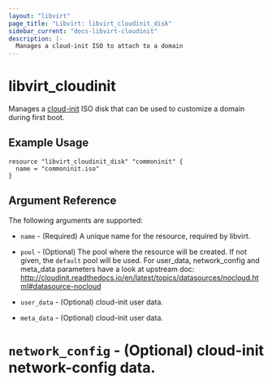 ```yaml
---
layout: "libvirt"
page_title: "Libvirt: libvirt_cloudinit_disk"
sidebar_current: "docs-libvirt-cloudinit"
description: |-
  Manages a cloud-init ISO to attach to a domain
---
```


# libvirt\_cloudinit

Manages a [cloud-init](http://cloudinit.readthedocs.io/) ISO disk that can be
used to customize a domain during first boot.

## Example Usage

```hcl
resource "libvirt_cloudinit_disk" "commoninit" {
  name = "commoninit.iso"
}

```

## Argument Reference

The following arguments are supported:

* `name` - (Required) A unique name for the resource, required by libvirt.
* `pool` - (Optional) The pool where the resource will be created.
  If not given, the `default` pool will be used.
  For user_data, network_config and meta_data parameters have a look at upstream doc:
   http://cloudinit.readthedocs.io/en/latest/topics/datasources/nocloud.html#datasource-nocloud

* `user_data` - (Optional)  cloud-init user data.
* `meta_data` - (Optional)  cloud-init user data.
# `network_config` - (Optional) cloud-init network-config data.
